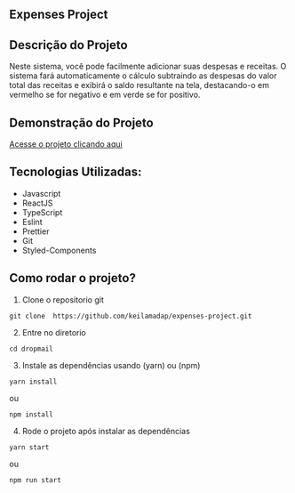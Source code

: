 ## Expenses Project

## Descrição do Projeto <span id="descricao" />

<p>Neste sistema, você pode facilmente adicionar suas despesas e receitas. O sistema fará automaticamente o cálculo subtraindo as despesas do valor total das receitas e exibirá o saldo resultante na tela, destacando-o em vermelho se for negativo e em verde se for positivo. 
</p>

## Demonstração do Projeto <span id="demonstracao"/>

<a id="demonstracao" rel="nofollow noreferrer noopener" href="https://lnkd.in/dja7wW5N"  target="_blank"> Acesse o projeto clicando aqui </a>


## Tecnologias Utilizadas: <span id="tecnologias" />

- Javascript
- ReactJS
- TypeScript
- Eslint
- Prettier
- Git
- Styled-Components

## Como rodar o projeto? <span id="comousar" />

1. Clone o repositorio git

```shell
git clone  https://github.com/keilamadap/expenses-project.git
```

2. Entre no diretorio

```shell
cd dropmail
```

3. Instale as dependências usando (yarn) ou (npm)

```shell
yarn install
```

ou

```shell
npm install
```

4. Rode o projeto após instalar as dependências

```shell
yarn start
```

ou

```shell
npm run start
```
